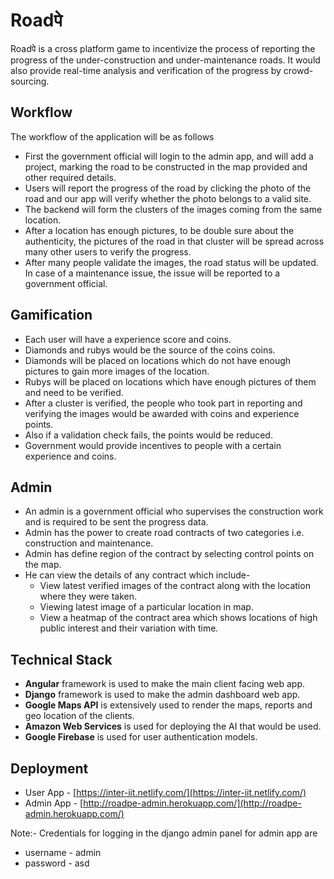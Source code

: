 # Roadपे

Roadपे is a cross platform game to incentivize the process of reporting the progress of the under-construction and under-maintenance roads. It would also provide real-time analysis and verification of the progress by crowd-sourcing.

## Workflow

The workflow of the application will be as follows

- First the government official will login to the admin app, and will add a project, marking the road to be constructed in the map provided and other required details.
- Users will report the progress of the road by clicking the photo of the road and our app will verify whether the photo belongs to a valid site.
- The backend will form the clusters of the images coming from the same location.
- After a location has enough pictures, to be double sure about the authenticity, the pictures of the road in that cluster will be spread across many other users to verify the progress.
- After many people validate the images, the road status will be updated. In case of a maintenance issue, the issue will be reported to a government official.

## Gamification

- Each user will have a experience score and coins.
- Diamonds and rubys would be the source of the coins coins.
- Diamonds will be placed on locations which do not have enough pictures to gain more images of the location.
- Rubys will be placed on locations which have enough pictures of them and need to be verified.
- After a cluster is verified, the people who took part in reporting and verifying the images would be awarded with coins and experience points.
- Also if a validation check fails, the points would be reduced.
- Government would provide incentives to people with a certain experience and coins.

## Admin

- An admin is a government official who supervises the construction work and is required to be sent the progress data.
- Admin has the power to create road contracts of two categories i.e. construction and maintenance.
- Admin has define region of the contract by selecting control points on the map.
- He can view the details of any contract which include-
  - View latest verified images of the contract along with the location where they were taken.
  - Viewing latest image of a particular location in map.
  - View a heatmap of the contract area which shows locations of high public interest and their variation with time.

## Technical Stack
- **Angular** framework is used to make the main client facing web app.
- **Django** framework is used to make the admin dashboard web app.
- **Google Maps API** is extensively used to render the maps, reports and geo location of the clients.
- **Amazon Web Services** is used for deploying the AI that would be used.
- **Google Firebase** is used for user authentication models.

## Deployment

- User App - [https://inter-iit.netlify.com/](https://inter-iit.netlify.com/)
- Admin App - [http://roadpe-admin.herokuapp.com/](http://roadpe-admin.herokuapp.com/)

Note:-
Credentials for logging in the django admin panel for admin app are
- username - admin
- password - asd
